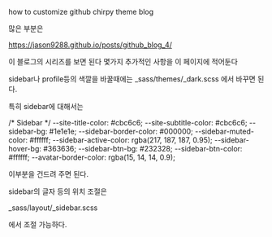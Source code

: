 how to customize github chirpy theme blog

많은 부분은 

https://jason9288.github.io/posts/github_blog_4/

이 블로그의 시리즈를 보면 된다 몇가지 추가적인 사항을 이 페이지에 적어둔다

sidebar나 profile등의 색깔을 바꿀때에는 
_sass/themes/_dark.scss
에서 바꾸면 된다.

특히 sidebar에 대해서는

  /* Sidebar */
  --site-title-color: #cbc6c6;
  --site-subtitle-color: #cbc6c6;
  --sidebar-bg: #1e1e1e;
  --sidebar-border-color: #000000;
  --sidebar-muted-color: #ffffff;
  --sidebar-active-color: rgba(217, 187, 187, 0.95);
  --sidebar-hover-bg: #363636;
  --sidebar-btn-bg: #232328;
  --sidebar-btn-color: #ffffff;
  --avatar-border-color: rgba(15, 14, 14, 0.9);

  이부분을 건드려 주면 된다.


  sidebar의 글자 등의 위치 조절은

_sass/layout/_sidebar.scss

에서 조절 가능하다.